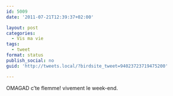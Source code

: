 ```yaml
---
id: 5009
date: '2011-07-21T12:39:37+02:00'

layout: post
categories:
  - Vis ma vie
tags:
  - tweet
format: status
publish_social: no
guid: 'http://tweets.local/?birdsite_tweet=94023723719475200'

---
```


OMAGAD c’te flemme! vivement le week-end.